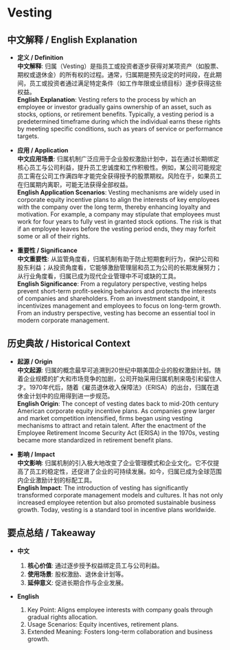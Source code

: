 # Vesting

## 中文解释 / English Explanation

* **定义 / Definition**  
  **中文解释**: 归属（Vesting）是指员工或投资者逐步获得对某项资产（如股票、期权或退休金）的所有权的过程。通常，归属期是预先设定的时间段，在此期间，员工或投资者通过满足特定条件（如工作年限或业绩目标）逐步获得这些权益。  
  **English Explanation**: Vesting refers to the process by which an employee or investor gradually gains ownership of an asset, such as stocks, options, or retirement benefits. Typically, a vesting period is a predetermined timeframe during which the individual earns these rights by meeting specific conditions, such as years of service or performance targets.

* **应用 / Application**  
  **中文应用场景**: 归属机制广泛应用于企业股权激励计划中，旨在通过长期绑定核心员工与公司利益，提升员工忠诚度和工作积极性。例如，某公司可能规定员工需在公司工作满四年才能完全获得授予的股票期权。风险在于，如果员工在归属期内离职，可能无法获得全部权益。  
  **English Application Scenarios**: Vesting mechanisms are widely used in corporate equity incentive plans to align the interests of key employees with the company over the long term, thereby enhancing loyalty and motivation. For example, a company may stipulate that employees must work for four years to fully vest in granted stock options. The risk is that if an employee leaves before the vesting period ends, they may forfeit some or all of their rights.

* **重要性 / Significance**  
  **中文重要性**: 从监管角度看，归属机制有助于防止短期套利行为，保护公司和股东利益；从投资角度看，它能够激励管理层和员工为公司的长期发展努力；从行业角度看，归属已成为现代企业管理中不可或缺的工具。  
  **English Significance**: From a regulatory perspective, vesting helps prevent short-term profit-seeking behaviors and protects the interests of companies and shareholders. From an investment standpoint, it incentivizes management and employees to focus on long-term growth. From an industry perspective, vesting has become an essential tool in modern corporate management.

## 历史典故 / Historical Context

* **起源 / Origin**  
  **中文起源**: 归属的概念最早可追溯到20世纪中期美国企业的股权激励计划。随着企业规模的扩大和市场竞争的加剧，公司开始采用归属机制来吸引和留住人才。1970年代后，随着《雇员退休收入保障法》（ERISA）的出台，归属在退休金计划中的应用得到进一步规范。  
  **English Origin**: The concept of vesting dates back to mid-20th century American corporate equity incentive plans. As companies grew larger and market competition intensified, firms began using vesting mechanisms to attract and retain talent. After the enactment of the Employee Retirement Income Security Act (ERISA) in the 1970s, vesting became more standardized in retirement benefit plans.

* **影响 / Impact**  
  **中文影响**: 归属机制的引入极大地改变了企业管理模式和企业文化。它不仅提高了员工的稳定性，还促进了企业的可持续发展。如今，归属已成为全球范围内企业激励计划的标配工具。  
  **English Impact**: The introduction of vesting has significantly transformed corporate management models and cultures. It has not only increased employee retention but also promoted sustainable business growth. Today, vesting is a standard tool in incentive plans worldwide.

## 要点总结 / Takeaway

* **中文**  
  1. **核心价值**: 通过逐步授予权益绑定员工与公司利益。
  2. **使用场景**: 股权激励、退休金计划等。
  3. **延伸意义**: 促进长期合作与企业发展。

* **English**  
  1. Key Point: Aligns employee interests with company goals through gradual rights allocation.
  2. Usage Scenarios: Equity incentives, retirement plans.
  3. Extended Meaning: Fosters long-term collaboration and business growth.